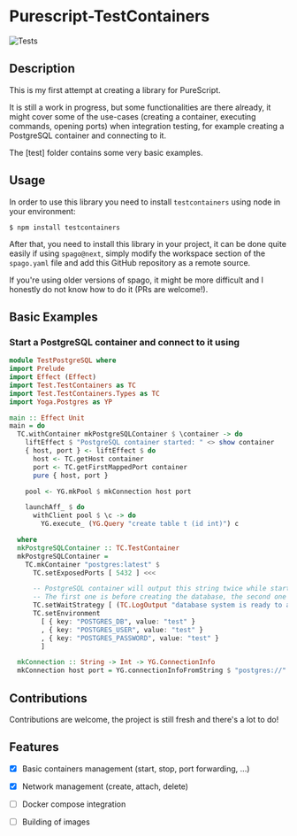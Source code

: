 # Purescript-TestContainers

![Tests](https://github.com/massix/purescript-testcontainers/actions/workflows/purescript.yml/badge.svg)

## Description
This is my first attempt at creating a library for PureScript.

It is still a work in progress, but some functionalities are there already, it might
cover some of the use-cases (creating a container, executing commands, opening ports)
when integration testing, for example creating a PostgreSQL container and connecting
to it.

The [test] folder contains some very basic examples.


## Usage
In order to use this library you need to install `testcontainers` using node in your
environment:

    $ npm install testcontainers

After that, you need to install this library in your project, it can be done quite
easily if using `spago@next`, simply modify the workspace section of the `spago.yaml`
file and add this GitHub repository as a remote source.

If you're using older versions of spago, it might be more difficult and I honestly
do not know how to do it (PRs are welcome!).

## Basic Examples

### Start a PostgreSQL container and connect to it using

```purescript
module TestPostgreSQL where
import Prelude
import Effect (Effect)
import Test.TestContainers as TC
import Test.TestContainers.Types as TC
import Yoga.Postgres as YP

main :: Effect Unit
main = do
  TC.withContainer mkPostgreSQLContainer $ \container -> do
    liftEffect $ "PostgreSQL container started: " <> show container
    { host, port } <- liftEffect $ do
      host <- TC.getHost container
      port <- TC.getFirstMappedPort container
      pure { host, port }

    pool <- YG.mkPool $ mkConnection host port

    launchAff_ $ do
      withClient pool $ \c -> do
        YG.execute_ (YG.Query "create table t (id int)") c

  where
  mkPostgreSQLContainer :: TC.TestContainer
  mkPostgreSQLContainer =
    TC.mkContainer "postgres:latest" $
      TC.setExposedPorts [ 5432 ] <<<

      -- PostgreSQL container will output this string twice while starting
      -- The first one is before creating the database, the second one is the real one
      TC.setWaitStrategy [ (TC.LogOutput "database system is ready to accept connections" 2) ] <<<
      TC.setEnvironment
        [ { key: "POSTGRES_DB", value: "test" }
        , { key: "POSTGRES_USER", value: "test" }
        , { key: "POSTGRES_PASSWORD", value: "test" }
        ]

  mkConnection :: String -> Int -> YG.ConnectionInfo
  mkConnection host port = YG.connectionInfoFromString $ "postgres://" <> host <> ":" <> show port <> "/test"
```


## Contributions

Contributions are welcome, the project is still fresh and there's a lot to do!


## Features

- [x] Basic containers management (start, stop, port forwarding, ...)
- [x] Network management (create, attach, delete)
- [ ] Docker compose integration
- [ ] Building of images

